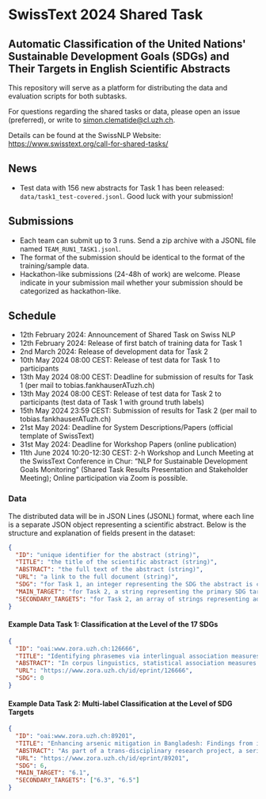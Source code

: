 # SwissText 2024 Shared Task

## Automatic Classification of the United Nations' Sustainable Development Goals (SDGs) and Their Targets in English Scientific Abstracts

This repository will serve as a platform for distributing the data and evaluation scripts for both subtasks.

For questions regarding the shared tasks or data, please open an issue (preferred), or write to simon.clematide@cl.uzh.ch.

Details can be found at the SwissNLP Website: https://www.swisstext.org/call-for-shared-tasks/

## News

- Test data with 156 new abstracts for Task 1 has been released:
  `data/task1_test-covered.jsonl`. Good luck with your submission!

## Submissions

- Each team can submit up to 3 runs. Send a zip archive with a JSONL file named `TEAM_RUN1_TASK1.jsonl`.
- The format of the submission should be identical to the format of the training/sample data.
- Hackathon-like submissions (24-48h of work) are welcome. Please indicate in your submission mail whether your submission should be categorized as hackathon-like.

## Schedule

- 12th February 2024: Announcement of Shared Task on Swiss NLP
- 12th February 2024: Release of first batch of training data for Task 1
- 2nd March 2024: Release of development data for Task 2
- 10th May 2024 08:00 CEST: Release of test data for Task 1 to participants
- 13th May 2024 08:00 CEST: Deadline for submission of results for Task 1 (per mail to tobias.fankhauserATuzh.ch)
- 13th May 2024 08:00 CEST: Release of test data for Task 2 to participants (test data of Task 1 with ground truth labels)
- 15th May 2024 23:59 CEST: Submission of results for Task 2 (per mail to tobias.fankhauserATuzh.ch)
- 21st May 2024: Deadline for System Descriptions/Papers (official template of SwissText)
- 31st May 2024: Deadline for Workshop Papers (online publication)
- 11th June 2024 10:20-12:30 CEST: 2-h Workshop and Lunch Meeting at the SwissText Conference in Chur: “NLP for Sustainable Development Goals Monitoring” (Shared Task Results Presentation and Stakeholder Meeting); Online participation via Zoom is possible.

### Data

The distributed data will be in JSON Lines (JSONL) format, where each line is a separate JSON object representing a scientific abstract. Below is the structure and explanation of fields present in the dataset:

```json
{
  "ID": "unique identifier for the abstract (string)",
  "TITLE": "the title of the scientific abstract (string)",
  "ABSTRACT": "the full text of the abstract (string)",
  "URL": "a link to the full document (string)",
  "SDG": "for Task 1, an integer representing the SDG the abstract is classified under. SDGs are numbered from 0 to 17, where 0 represents the ‘non-relevant’ category.",
  "MAIN_TARGET": "for Task 2, a string representing the primary SDG target the abstract addresses",
  "SECONDARY_TARGETS": "for Task 2, an array of strings representing additional SDG targets the abstract addresses"
}
```

#### Example Data Task 1: Classification at the Level of the 17 SDGs

```json
{
  "ID": "oai:www.zora.uzh.ch:126666",
  "TITLE": "Identifying phrasemes via interlingual association measures - A data-driven approach on dependency-parsed and word-aligned parallel corpora",
  "ABSTRACT": "In corpus linguistics, statistical association measures play a major role in identifying collocations such as ‘play’ and ‘role’ in ‘play a role’.  Those two words that appear considerably more often in the same context than one would expect from a random distribution are collocates.  They typically constitute meaning beyond the bare combination of both words’ semantics.\r\nWe employ the same association measures on interlingual word co-occurrences based on statistical word alignment and combine them with intralingual association measures on syntactical dependency relations in order to identify phrasemes.  Support verb constructions exemplify our approach.  They are characterized by the respective verb contributing little to the semantics of the whole construction, which we can determine with the aid of our intralingual association measures.",
  "URL": "https://www.zora.uzh.ch/id/eprint/126666",
  "SDG": 0
}
```

#### Example Data Task 2: Multi-label Classification at the Level of SDG Targets

```json
{
  "ID": "oai:www.zora.uzh.ch:89201",
  "TITLE": "Enhancing arsenic mitigation in Bangladesh: Findings from institutional, psychological, and technical investigations",
  "ABSTRACT": "As part of a trans-disciplinary research project, a series of surveys and interventions were conducted in different arsenic-affected regions of rural Bangladesh. Surveys of institutional stakeholders identified deep tubewells and piped water systems as the most preferred options, and the same preferences were found in household surveys of populations at risk. Psychological surveys revealed that these two technologies were well-supported by potential users, with self-efficacy and social norms being the principle factors driving behavior change. The principle drawbacks of deep tubewells are that installation costs are too high for most families to own private wells, and that for various socio-cultural-religious reasons, people are not willing to walk long distances to access communal tubewells. In addition, water sector planners have reservations about greater exploitation of the deep aquifer, out of concern for current or future geogenic contamination. Groundwater models and field studies have shown that in the great majority of the affected areas, the risk of arsenic contamination of deep groundwater is small; salinity, iron, and manganese are more likely to pose problems. These constituents can in some cases be avoided by exploiting an intermediate depth aquifer of good chemical quality, which is hydraulically and geochemically separate from the arsenic-contaminated shallow aquifer. Deep tubewells represent a technically sound option throughout much of the arsenic-affected regions, and future mitigation programs should build on and accelerate construction of deep tubewells. Utilization of deep tubewells, however, could be improved by increasing the tubewell density (which requires stronger financial support) to reduce travel times, by considering water quality in a holistic way, and by accompanying tubewell installation with motivational interventions based on psychological factors. By combining findings from technical and social sciences, the efficiency and success of arsenic mitigation in general - and installation of deep tubewells in particular - can be significantly enhanced.",
  "URL": "https://www.zora.uzh.ch/id/eprint/89201",
  "SDG": 6,
  "MAIN_TARGET": "6.1",
  "SECONDARY_TARGETS": ["6.3", "6.5"]
}
```
